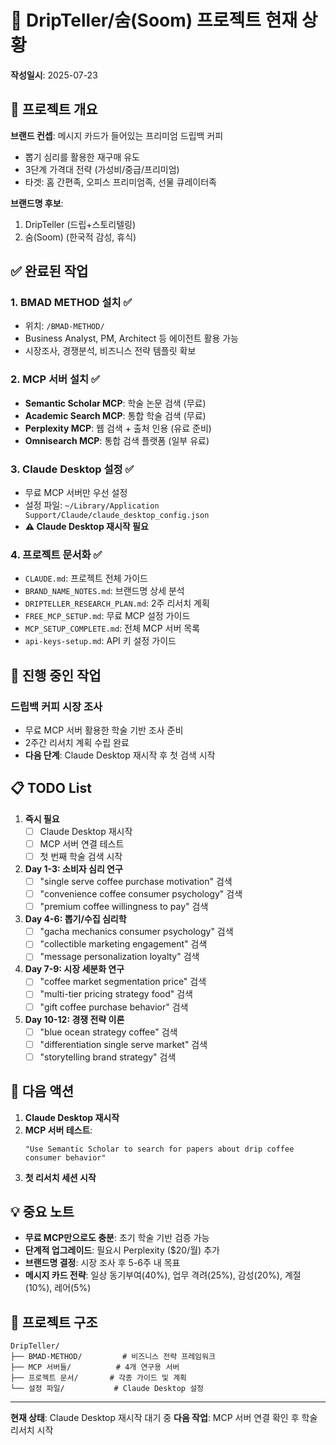 # 📌 DripTeller/숨(Soom) 프로젝트 현재 상황

**작성일시**: 2025-07-23

## 🎯 프로젝트 개요

**브랜드 컨셉**: 메시지 카드가 들어있는 프리미엄 드립백 커피
- 뽑기 심리를 활용한 재구매 유도
- 3단계 가격대 전략 (가성비/중급/프리미엄)
- 타겟: 홈 간편족, 오피스 프리미엄족, 선물 큐레이터족

**브랜드명 후보**:
1. DripTeller (드립+스토리텔링)
2. 숨(Soom) (한국적 감성, 휴식)

## ✅ 완료된 작업

### 1. BMAD METHOD 설치 ✅
- 위치: `/BMAD-METHOD/`
- Business Analyst, PM, Architect 등 에이전트 활용 가능
- 시장조사, 경쟁분석, 비즈니스 전략 템플릿 확보

### 2. MCP 서버 설치 ✅
- **Semantic Scholar MCP**: 학술 논문 검색 (무료)
- **Academic Search MCP**: 통합 학술 검색 (무료)
- **Perplexity MCP**: 웹 검색 + 출처 인용 (유료 준비)
- **Omnisearch MCP**: 통합 검색 플랫폼 (일부 유료)

### 3. Claude Desktop 설정 ✅
- 무료 MCP 서버만 우선 설정
- 설정 파일: `~/Library/Application Support/Claude/claude_desktop_config.json`
- **⚠️ Claude Desktop 재시작 필요**

### 4. 프로젝트 문서화 ✅
- `CLAUDE.md`: 프로젝트 전체 가이드
- `BRAND_NAME_NOTES.md`: 브랜드명 상세 분석
- `DRIPTELLER_RESEARCH_PLAN.md`: 2주 리서치 계획
- `FREE_MCP_SETUP.md`: 무료 MCP 설정 가이드
- `MCP_SETUP_COMPLETE.md`: 전체 MCP 서버 목록
- `api-keys-setup.md`: API 키 설정 가이드

## 🔄 진행 중인 작업

### 드립백 커피 시장 조사
- 무료 MCP 서버 활용한 학술 기반 조사 준비
- 2주간 리서치 계획 수립 완료
- **다음 단계**: Claude Desktop 재시작 후 첫 검색 시작

## 📋 TODO List

1. **즉시 필요**
   - [ ] Claude Desktop 재시작
   - [ ] MCP 서버 연결 테스트
   - [ ] 첫 번째 학술 검색 시작

2. **Day 1-3: 소비자 심리 연구**
   - [ ] "single serve coffee purchase motivation" 검색
   - [ ] "convenience coffee consumer psychology" 검색
   - [ ] "premium coffee willingness to pay" 검색

3. **Day 4-6: 뽑기/수집 심리학**
   - [ ] "gacha mechanics consumer psychology" 검색
   - [ ] "collectible marketing engagement" 검색
   - [ ] "message personalization loyalty" 검색

4. **Day 7-9: 시장 세분화 연구**
   - [ ] "coffee market segmentation price" 검색
   - [ ] "multi-tier pricing strategy food" 검색
   - [ ] "gift coffee purchase behavior" 검색

5. **Day 10-12: 경쟁 전략 이론**
   - [ ] "blue ocean strategy coffee" 검색
   - [ ] "differentiation single serve market" 검색
   - [ ] "storytelling brand strategy" 검색

## 🚀 다음 액션

1. **Claude Desktop 재시작**
2. **MCP 서버 테스트**: 
   ```
   "Use Semantic Scholar to search for papers about drip coffee consumer behavior"
   ```
3. **첫 리서치 세션 시작**

## 💡 중요 노트

- **무료 MCP만으로도 충분**: 초기 학술 기반 검증 가능
- **단계적 업그레이드**: 필요시 Perplexity ($20/월) 추가
- **브랜드명 결정**: 시장 조사 후 5-6주 내 목표
- **메시지 카드 전략**: 일상 동기부여(40%), 업무 격려(25%), 감성(20%), 계절(10%), 레어(5%)

## 📁 프로젝트 구조

```
DripTeller/
├── BMAD-METHOD/         # 비즈니스 전략 프레임워크
├── MCP 서버들/          # 4개 연구용 서버
├── 프로젝트 문서/       # 각종 가이드 및 계획
└── 설정 파일/           # Claude Desktop 설정
```

---

**현재 상태**: Claude Desktop 재시작 대기 중
**다음 작업**: MCP 서버 연결 확인 후 학술 리서치 시작